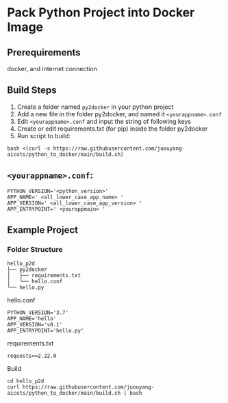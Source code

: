# Pack Python Project into Docker Image

## Prerequirements
docker, and internet connection 

## Build Steps

1. Create a folder named `py2docker` in your python project 
2. Add a new file in the folder py2docker, and named it `<yourappname>.conf`
3. Edit `<yourappname>.conf` and input the string of following keys
4. Create or edit requirements.txt (for pip) inside the folder py2docker
5. Run script to build:
```
bash <(curl -s https://raw.githubusercontent.com/juouyang-aicots/python_to_docker/main/build.sh)
```

## `<yourappname>.conf`:
``` 
PYTHON_VERSION='<python_version>' 
APP_NAME=' <all_lower_case_app_name> ' 
APP_VERSION=' <all_lower_case_app_version> ' 
APP_ENTRYPOINT=' <yourappmain> ' 
``` 

## Example Project 
### Folder Structure 

```
hello_p2d 
├── py2docker 
│   ├── requirements.txt 
│   └── hello.conf 
└── hello.py 
 ```

hello.conf
``` 
PYTHON_VERSION='3.7' 
APP_NAME='hello' 
APP_VERSION='v0.1' 
APP_ENTRYPOINT='hello.py' 
``` 

requirements.txt 
```
requests==2.22.0 
```

Build 
```
cd hello_p2d
curl https://raw.githubusercontent.com/juouyang-aicots/python_to_docker/main/build.sh | bash
```
